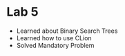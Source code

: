 # Lab 5

- Learned about Binary Search Trees
- Learned how to use CLion
- Solved Mandatory Problem


